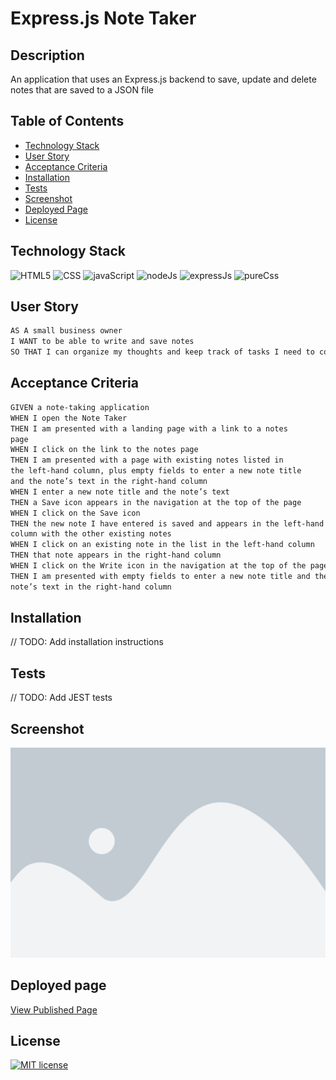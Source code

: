 # Express.js Note Taker

## Description

An application that uses an Express.js backend to save, update and delete notes that are saved to a JSON file

  ## Table of Contents
  * [Technology Stack](#technology-stack)
  * [User Story](#user-story)
  * [Acceptance Criteria](#acceptance-criteria)
  * [Installation](#installation)
  * [Tests](#tests)
  * [Screenshot](#screenshot)
  * [Deployed Page](#deployed-page)
  * [License](#license)

## Technology Stack

![HTML5](https://img.shields.io/badge/-HTML5-61DAFB?logoColor=blue&style=flat)
![CSS](https://img.shields.io/badge/-CSS-61DAFB?logoColor=blue&style=flat)
![javaScript](https://img.shields.io/badge/-JavaScript-61DAFB?logoColor=blue&style=flat)
![nodeJs](https://img.shields.io/badge/-NodeJS-61DAFB?logoColor=blue&style=flat)
![expressJs](https://img.shields.io/badge/-ExpressJS-61DAFB?logoColor=blue&style=flat)
![pureCss](https://img.shields.io/badge/-PureCSS-61DAFB?logoColor=blue&style=flat)

## User Story

```md
AS A small business owner
I WANT to be able to write and save notes
SO THAT I can organize my thoughts and keep track of tasks I need to complete
```

## Acceptance Criteria

```md
GIVEN a note-taking application
WHEN I open the Note Taker
THEN I am presented with a landing page with a link to a notes  
page
WHEN I click on the link to the notes page
THEN I am presented with a page with existing notes listed in  
the left-hand column, plus empty fields to enter a new note title  
and the note’s text in the right-hand column
WHEN I enter a new note title and the note’s text
THEN a Save icon appears in the navigation at the top of the page
WHEN I click on the Save icon
THEN the new note I have entered is saved and appears in the left-hand  
column with the other existing notes
WHEN I click on an existing note in the list in the left-hand column
THEN that note appears in the right-hand column
WHEN I click on the Write icon in the navigation at the top of the page
THEN I am presented with empty fields to enter a new note title and the  
note’s text in the right-hand column
```

## Installation

// TODO: Add installation instructions

## Tests

// TODO: Add JEST tests

## Screenshot

![NoteTakerScreenshot](./assets/images/placeholder.png)

## Deployed page

[View Published Page](https://erin-m-keller.github.io/keller-note-taker/)

## License

  [![MIT license](https://img.shields.io/badge/License-MIT-purple.svg)](https://lbesson.mit-license.org/)
